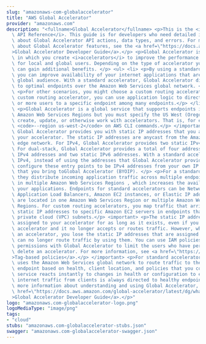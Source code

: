 ```yaml
---
slug: "amazonaws-com-globalaccelerator"
title: "AWS Global Accelerator"
provider: "amazonaws.com"
description: "<fullname>Global Accelerator</fullname> <p>This is the <i>Global Accelerator\
  \ API Reference</i>. This guide is for developers who need detailed information\
  \ about Global Accelerator API actions, data types, and errors. For more information\
  \ about Global Accelerator features, see the <a href=\"https://docs.aws.amazon.com/global-accelerator/latest/dg/what-is-global-accelerator.html\"\
  >Global Accelerator Developer Guide</a>.</p> <p>Global Accelerator is a service\
  \ in which you create <i>accelerators</i> to improve the performance of your applications\
  \ for local and global users. Depending on the type of accelerator you choose, you\
  \ can gain additional benefits. </p> <ul> <li> <p>By using a standard accelerator,\
  \ you can improve availability of your internet applications that are used by a\
  \ global audience. With a standard accelerator, Global Accelerator directs traffic\
  \ to optimal endpoints over the Amazon Web Services global network. </p> </li> <li>\
  \ <p>For other scenarios, you might choose a custom routing accelerator. With a\
  \ custom routing accelerator, you can use application logic to directly map one\
  \ or more users to a specific endpoint among many endpoints.</p> </li> </ul> <important>\
  \ <p>Global Accelerator is a global service that supports endpoints in multiple\
  \ Amazon Web Services Regions but you must specify the US West (Oregon) Region to\
  \ create, update, or otherwise work with accelerators. That is, for example, specify\
  \ <code>--region us-west-2</code> on AWS CLI commands.</p> </important> <p>By default,\
  \ Global Accelerator provides you with static IP addresses that you associate with\
  \ your accelerator. The static IP addresses are anycast from the Amazon Web Services\
  \ edge network. For IPv4, Global Accelerator provides two static IPv4 addresses.\
  \ For dual-stack, Global Accelerator provides a total of four addresses: two static\
  \ IPv4 addresses and two static IPv6 addresses. With a standard accelerator for\
  \ IPv4, instead of using the addresses that Global Accelerator provides, you can\
  \ configure these entry points to be IPv4 addresses from your own IP address ranges\
  \ that you bring toGlobal Accelerator (BYOIP). </p> <p>For a standard accelerator,\
  \ they distribute incoming application traffic across multiple endpoint resources\
  \ in multiple Amazon Web Services Regions , which increases the availability of\
  \ your applications. Endpoints for standard accelerators can be Network Load Balancers,\
  \ Application Load Balancers, Amazon EC2 instances, or Elastic IP addresses that\
  \ are located in one Amazon Web Services Region or multiple Amazon Web Services\
  \ Regions. For custom routing accelerators, you map traffic that arrives to the\
  \ static IP addresses to specific Amazon EC2 servers in endpoints that are virtual\
  \ private cloud (VPC) subnets.</p> <important> <p>The static IP addresses remain\
  \ assigned to your accelerator for as long as it exists, even if you disable the\
  \ accelerator and it no longer accepts or routes traffic. However, when you <i>delete</i>\
  \ an accelerator, you lose the static IP addresses that are assigned to it, so you\
  \ can no longer route traffic by using them. You can use IAM policies like tag-based\
  \ permissions with Global Accelerator to limit the users who have permissions to\
  \ delete an accelerator. For more information, see <a href=\"https://docs.aws.amazon.com/global-accelerator/latest/dg/access-control-manage-access-tag-policies.html\"\
  >Tag-based policies</a>.</p> </important> <p>For standard accelerators, Global Accelerator\
  \ uses the Amazon Web Services global network to route traffic to the optimal regional\
  \ endpoint based on health, client location, and policies that you configure. The\
  \ service reacts instantly to changes in health or configuration to ensure that\
  \ internet traffic from clients is always directed to healthy endpoints.</p> <p>For\
  \ more information about understanding and using Global Accelerator, see the <a\
  \ href=\"https://docs.aws.amazon.com/global-accelerator/latest/dg/what-is-global-accelerator.html\"\
  >Global Accelerator Developer Guide</a>.</p>"
logo: "amazonaws.com-globalaccelerator-logo.png"
logoMediaType: "image/png"
tags:
- "cloud"
stubs: "amazonaws.com-globalaccelerator-stubs.json"
swagger: "amazonaws.com-globalaccelerator-swagger.json"
---
```

